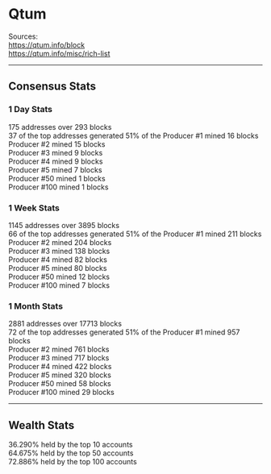 # Qtum
Sources:<br/>
https://qtum.info/block<br/>
https://qtum.info/misc/rich-list<br/>

---
## Consensus Stats
### 1 Day Stats
175 addresses over 293 blocks<br/>
37 of the top addresses generated 51% of the Producer #1 mined 16 blocks<br/>
Producer #2 mined 15 blocks<br/>
Producer #3 mined 9 blocks<br/>
Producer #4 mined 9 blocks<br/>
Producer #5 mined 7 blocks<br/>
Producer #50 mined 1 blocks<br/>
Producer #100 mined 1 blocks<br/>

### 1 Week Stats
1145 addresses over 3895 blocks<br/>
66 of the top addresses generated 51% of the Producer #1 mined 211 blocks<br/>
Producer #2 mined 204 blocks<br/>
Producer #3 mined 138 blocks<br/>
Producer #4 mined 82 blocks<br/>
Producer #5 mined 80 blocks<br/>
Producer #50 mined 12 blocks<br/>
Producer #100 mined 7 blocks<br/>

### 1 Month Stats
2881 addresses over 17713 blocks<br/>
72 of the top addresses generated 51% of the Producer #1 mined 957 blocks<br/>
Producer #2 mined 761 blocks<br/>
Producer #3 mined 717 blocks<br/>
Producer #4 mined 422 blocks<br/>
Producer #5 mined 320 blocks<br/>
Producer #50 mined 58 blocks<br/>
Producer #100 mined 29 blocks<br/>

---
## Wealth Stats
36.290% held by the top 10 accounts<br/>
64.675% held by the top 50 accounts<br/>
72.886% held by the top 100 accounts<br/>

